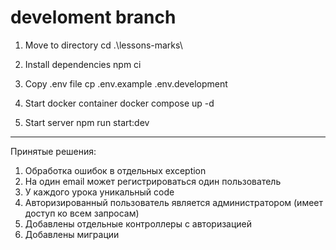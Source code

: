 # develoment branch

1. Move to directory
   cd .\lessons-marks\

2. Install dependencies
   npm ci

3. Copy .env file
   cp .env.example .env.development

4. Start docker container
   docker compose up -d

5. Start server
   npm run start:dev

---

Принятые решения:

1. Обработка ошибок в отдельных exception
2. На один email может регистрироваться один пользователь
3. У каждого урока уникальный code
4. Авторизированный пользователь является администратором (имеет доступ ко всем запросам)
5. Добавлены отдельные контроллеры с авторизацией
6. Добавлены миграции
